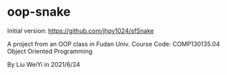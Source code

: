 # oop-snake
Initial version: https://github.com/jhpy1024/sfSnake

A project from an OOP class in Fudan Univ.
Course Code: COMP130135.04
Object Oriented Programming

By Liu WeiYi in 2021/6/24
